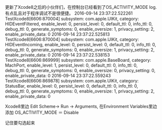 更新了Xcode8之后的小伙伴们，在控制台已经看到了OS_ACTIVITY_MODE log.有点乱且对于程序调试不是很便捷。
2016-09-14 23:37:22.522261 TestXcode8[6606:870004] subsystem: com.apple.UIKit, category: HIDEventFiltered, enable_level: 0, persist_level: 0, default_ttl: 0, info_ttl: 0, debug_ttl: 0, generate_symptoms: 0, enable_oversize: 1, privacy_setting: 2, enable_private_data: 0
2016-09-14 23:37:22.525813 TestXcode8[6606:870004] subsystem: com.apple.UIKit, category: HIDEventIncoming, enable_level: 0, persist_level: 0, default_ttl: 0, info_ttl: 0, debug_ttl: 0, generate_symptoms: 0, enable_oversize: 1, privacy_setting: 2, enable_private_data: 0
2016-09-14 23:37:22.538153 TestXcode8[6606:869999] subsystem: com.apple.BaseBoard, category: MachPort, enable_level: 1, persist_level: 0, default_ttl: 0, info_ttl: 0, debug_ttl: 0, generate_symptoms: 0, enable_oversize: 0, privacy_setting: 0, enable_private_data: 0
2016-09-14 23:37:22.559243 TestXcode8[6606:869878] subsystem: com.apple.UIKit, category: StatusBar, enable_level: 0, persist_level: 0, default_ttl: 0, info_ttl: 0, debug_ttl: 0, generate_symptoms: 0, enable_oversize: 1, privacy_setting: 2, enable_private_data: 0

Xcode8里边 Edit Scheme-> Run -> Arguments, 在Environment Variables里边添加
OS_ACTIVITY_MODE ＝ Disable

记住要勾选起来